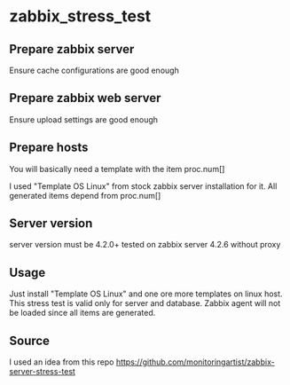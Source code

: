 # zabbix_stress_test
## Prepare zabbix server
Ensure cache configurations are good enough
## Prepare zabbix web server
Ensure upload settings are good enough
## Prepare hosts
You will basically need a template with the item proc.num[]

I used "Template OS Linux" from stock zabbix server installation for it.
All generated items depend from proc.num[]
## Server version
server version must be 4.2.0+
tested on 
zabbix server 4.2.6 without proxy
## Usage
Just install "Template OS Linux" and one ore more templates on linux host. This stress test is valid only for server and database. Zabbix agent will not be loaded since all items are generated.

## Source
I used an idea from this repo 
https://github.com/monitoringartist/zabbix-server-stress-test